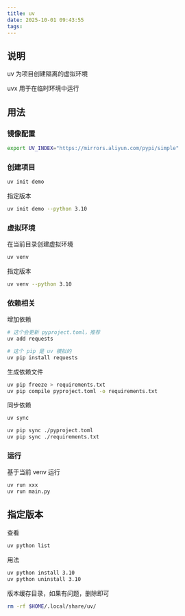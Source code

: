 ```yaml
---
title: uv
date: 2025-10-01 09:43:55
tags:
---
```


## 说明

uv 为项目创建隔离的虚拟环境

uvx 用于在临时环境中运行

## 用法

### 镜像配置

```sh
export UV_INDEX="https://mirrors.aliyun.com/pypi/simple"
```

### 创建项目

```sh
uv init demo
```

指定版本

```sh
uv init demo --python 3.10
```

### 虚拟环境

在当前目录创建虚拟环境

```sh
uv venv
```

指定版本

```sh
uv venv --python 3.10
```

### 依赖相关

增加依赖

```sh
# 这个会更新 pyproject.toml，推荐
uv add requests

# 这个 pip 是 uv 模拟的
uv pip install requests
```

生成依赖文件

```sh
uv pip freeze > requirements.txt
uv pip compile pyproject.toml -o requirements.txt
```

同步依赖

```sh
uv sync

uv pip sync ./pyproject.toml
uv pip sync ./requirements.txt
```

### 运行

基于当前 venv 运行

```sh
uv run xxx
uv run main.py
```

## 指定版本

查看

```sh
uv python list
```

用法

```sh
uv python install 3.10
uv python uninstall 3.10
```

版本缓存目录，如果有问题，删除即可

```sh
rm -rf $HOME/.local/share/uv/
```
